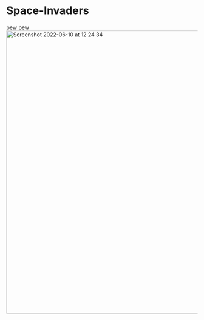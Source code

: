 # Space-Invaders
pew pew
<img width="746" alt="Screenshot 2022-06-10 at 12 24 34" src="https://user-images.githubusercontent.com/93399368/173008317-63874c57-aaa6-418a-8d84-c69be5d8f3b3.png">
